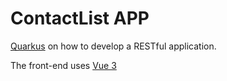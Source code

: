# ContactList APP

[Quarkus](http://quarkus.io) on how to develop a RESTful application.

The front-end uses [Vue 3](http://v3.vuejs.org)
